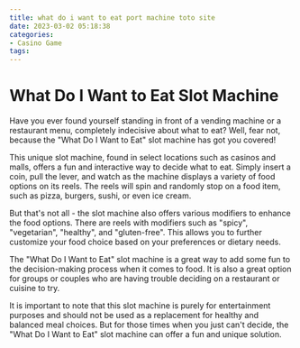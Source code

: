 ```yaml
---
title: what do i want to eat port machine toto site
date: 2023-03-02 05:18:38
categories:
- Casino Game
tags:
---
```

# What Do I Want to Eat Slot Machine

Have you ever found yourself standing in front of a vending machine or a restaurant menu, completely indecisive about what to eat? Well, fear not, because the "What Do I Want to Eat" slot machine has got you covered!

This unique slot machine, found in select locations such as casinos and malls, offers a fun and interactive way to decide what to eat. Simply insert a coin, pull the lever, and watch as the machine displays a variety of food options on its reels. The reels will spin and randomly stop on a food item, such as pizza, burgers, sushi, or even ice cream. 

But that's not all - the slot machine also offers various modifiers to enhance the food options. There are reels with modifiers such as "spicy", "vegetarian", "healthy", and "gluten-free". This allows you to further customize your food choice based on your preferences or dietary needs.

The "What Do I Want to Eat" slot machine is a great way to add some fun to the decision-making process when it comes to food. It is also a great option for groups or couples who are having trouble deciding on a restaurant or cuisine to try.

It is important to note that this slot machine is purely for entertainment purposes and should not be used as a replacement for healthy and balanced meal choices. But for those times when you just can't decide, the "What Do I Want to Eat" slot machine can offer a fun and unique solution.